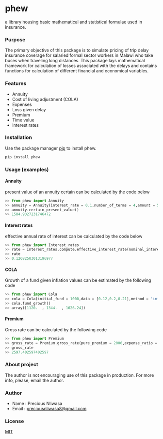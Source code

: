 # phew

a library housing basic mathematical and statistical formulae used in insurance.

### Purpose

The primary objective of this package is to simulate pricing of trip delay insurance 
coverage for salaried formal sector workers in Malawi who take buses when traveling 
long distances. This package lays mathematical framework for calculation of losses 
associated with the delays and contains functions for calculation of different financial 
and economical variables.

### Features

+ Annuity
+ Cost of living adjustment (COLA)
+ Expenses
+ Loss given delay
+ Premium
+ Time value
+ Interest rates

### Installation

Use the package manager [pip](https://pip.pypa.io/en/stable/) to install phew.

```bash
pip install phew
```

### Usage (examples)

#### Annuity

present value of an annuity certain can be calculated by the code below

```python
>> from phew import Annuity
>> annuity = Annuity(interest_rate = 0.1,number_of_terms = 4,amount = 500)
>> annuity.certain_present_value()
>> 1584.9327231746472
```

#### Interest rates

effective annual rate of interest can be calculated by the code below

```python
>> from phew import Interest_rates
>> rate = Interest_rates.compute.effective_interest_rate(nominal_interest_rate = 0.12,number_of_compounding_periods = 12)
>> rate
>> 0.12682503013196977
```

#### COLA
Growth of a fund given inflation values can be estimated by the following code

```python
>> from phew import Cola
>> cola = Cola(initial_fund = 1000,data = [0.12,0.2,0.21],method = 'inflation')
>> cola.fund_growth()
>> array([1120.  , 1344.  , 1626.24])
```

#### Premium 

Gross rate can be calculated by the following code

```python
>> from phew import Premium
>> gross_rate = Premium.gross_rate(pure_premium = 2000,expense_ratio = 0.23)
>> gross_rate
>> 2597.402597402597
```


### About project

The author is not encouraging use of this package in production.  For more info, please, email the author.

### Author
+ Name : Precious Nliwasa
+ Email : preciousnliwasa8@gmail.com

### License

[MIT](https://choosealicense.com/licenses/mit/)
